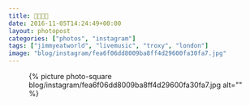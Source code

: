 ```yaml
---
title: 👦🏻👄🌐
date: 2016-11-05T14:24:49+00:00
layout: photopost
categories: ["photos", "instagram"]
tags: ["jimmyeatworld", "livemusic", "troxy", "london"]
image: "blog/instagram/fea6f06dd8009ba8ff4d29600fa30fa7.jpg"
---
```


<figure class="photo photo--square">
  {% picture photo-square blog/instagram/fea6f06dd8009ba8ff4d29600fa30fa7.jpg alt="" %}
</figure>


